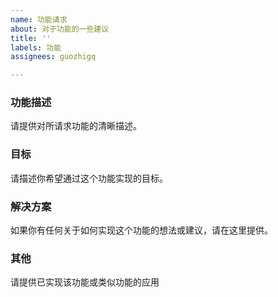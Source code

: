 ```yaml
---
name: 功能请求
about: 对于功能的一些建议
title: ''
labels: 功能
assignees: guozhigq

---
```


### 功能描述
请提供对所请求功能的清晰描述。

### 目标
请描述你希望通过这个功能实现的目标。

### 解决方案
如果你有任何关于如何实现这个功能的想法或建议，请在这里提供。

### 其他
请提供已实现该功能或类似功能的应用